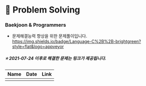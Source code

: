 #  :page_facing_up: Problem Solving
### Baekjoon & Programmers

- 문제해결능력 향상을 위한 문제풀이입니다.
https://img.shields.io/badge/Language-C%2B%2B-brightgreen?style=flat&logo=appveyor

##### :star: 2021-07-24 이후로 해결한 문제는 링크가 제공됩니다.
| Name                |  Date                      | Link              |  
|:--- | ---: | :---: |  
|             |           |  |  

